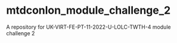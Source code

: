 # mtdconlon_module_challenge_2
A repository for UK-VIRT-FE-PT-11-2022-U-LOLC-TWTH-4 module challenge 2

